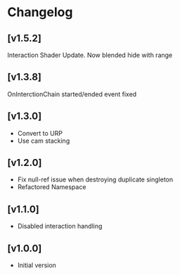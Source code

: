 # Changelog

## [v1.5.2]
Interaction Shader Update. Now blended hide with range

## [v1.3.8]
OnInterctionChain started/ended event fixed
## [v1.3.0]
- Convert to URP
- Use cam stacking 
## [v1.2.0] 
- Fix null-ref issue when destroying duplicate singleton
- Refactored Namespace

## [v1.1.0] 
- Disabled interaction handling

## [v1.0.0] 
- Initial version





